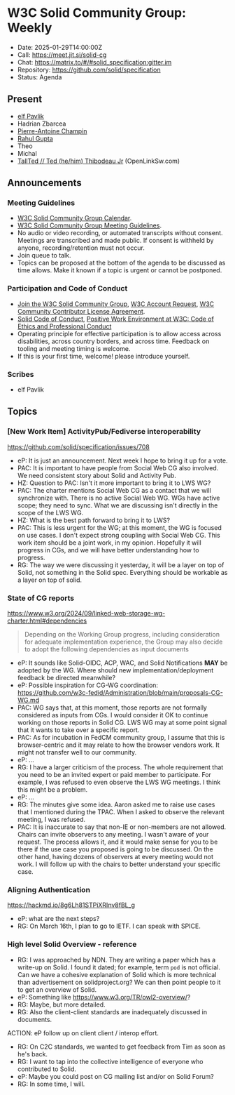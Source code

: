 # W3C Solid Community Group: Weekly

* Date: 2025-01-29T14:00:00Z
* Call: https://meet.jit.si/solid-cg
* Chat: https://matrix.to/#/#solid_specification:gitter.im
* Repository: https://github.com/solid/specification
* Status: Agenda


## Present
* [elf Pavlik](https://elf-pavlik.hackers4peace.net)
* Hadrian Zbarcea
* [Pierre-Antoine Champin](https://champin.net/#pa)
* [Rahul Gupta](https://cxres.pages.dev/profile#i)
* Theo
* Michal
* [TallTed // Ted (he/him) Thibodeau Jr](https://github.com/TallTed/) (OpenLinkSw.com)



## Announcements

### Meeting Guidelines
* [W3C Solid Community Group Calendar](https://www.w3.org/groups/cg/solid/calendar).
* [W3C Solid Community Group Meeting Guidelines](https://github.com/w3c-cg/solid/blob/main/meetings/README.md).
* No audio or video recording, or automated transcripts without consent. Meetings are transcribed and made public. If consent is withheld by anyone, recording/retention must not occur.
* Join queue to talk.
* Topics can be proposed at the bottom of the agenda to be discussed as time allows. Make it known if a topic is urgent or cannot be postponed.

### Participation and Code of Conduct
* [Join the W3C Solid Community Group](https://www.w3.org/community/solid/join), [W3C Account Request](http://www.w3.org/accounts/request), [W3C Community Contributor License Agreement](https://www.w3.org/community/about/agreements/cla/).
* [Solid Code of Conduct](https://github.com/solid/process/blob/main/code-of-conduct.md), [Positive Work Environment at W3C: Code of Ethics and Professional Conduct](https://www.w3.org/Consortium/cepc/)
* Operating principle for effective participation is to allow access across disabilities, across country borders, and across time. Feedback on tooling and meeting timing is welcome.
* If this is your first time, welcome! please introduce yourself.


### Scribes

* elf Pavlik

## Topics

### [New Work Item] ActivityPub/Fediverse interoperability

https://github.com/solid/specification/issues/708

* eP: It is just an announcement. Next week I hope to bring it up for a vote.
* PAC: It is important to have people from Social Web CG also involved. We need consistent story about Solid and Activity Pub. 
* HZ: Question to PAC: Isn't it more important to bring it to LWS WG?
* PAC: The charter mentions Social Web CG as a contact that we will synchronize with. There is no active Social Web WG. WGs have active scope; they need to sync. What we are discussing isn't directly in the scope of the LWS WG.
* HZ: What is the best path forward to bring it to LWS?
* PAC: This is less urgent for the WG; at this moment, the WG is focused on use cases. I don't expect strong coupling with Social Web CG. This work item should be a joint work, in my opinion. Hopefully it will progress in CGs, and we will have better understanding how to progress.
* RG: The way we were discussing it yesterday, it will be a layer on top of Solid, not something in the Solid spec. Everything should be workable as a layer on top of solid. 

### State of CG reports

https://www.w3.org/2024/09/linked-web-storage-wg-charter.html#dependencies

> Depending on the Working Group progress, including consideration for adequate implementation experience, the Group may also decide to adopt the following dependencies as input documents

* eP: It sounds like Solid-OIDC, ACP, WAC, and Solid Notifications **MAY** be adopted by the WG. Where should new implementation/deployment feedback be directed meanwhile?
* eP: Possible inspiration for CG-WG coordination: https://github.com/w3c-fedid/Administration/blob/main/proposals-CG-WG.md
* PAC: WG says that, at this moment, those reports are not formally considered as inputs from CGs. I would consider it OK to continue working on those reports in Solid CG. LWS WG may at some point signal that it wants to take over a specific report.
* PAC: As for incubation in FedCM community group, I assume that this is browser-centric and it may relate to how the browser vendors work. It might not transfer well to our community.
* eP: ...
* RG: I have a larger criticism of the process. The whole requirement that you need to be an invited expert or paid member to participate. For example, I was refused to even observe the LWS WG meetings. I think this might be a problem.
* eP: ...
* RG: The minutes give some idea. Aaron asked me to raise use cases that I mentioned during the TPAC. When I asked to observe the relevant meeting, I was refused.
* PAC: It is inaccurate to say that non-IE or non-members are not allowed. Chairs can invite observers to any meeting. I wasn't aware of your request. The process allows it, and it would make sense for you to be there if the use case you proposed is going to be discussed. On the other hand, having dozens of observers at every meeting would not work. I will follow up with the chairs to better understand your specific case.

### Aligning Authentication

https://hackmd.io/8g6Lh81STPiXRInv8fBL_g

* eP: what are the next steps?
* RG: On March 16th, I plan to go to IETF. I can speak with SPICE.

### High level Solid Overview - reference

* RG: I was approached by NDN. They are writing a paper which has a write-up on Solid. I found it dated; for example, term `pod` is not official. Can we have a cohesive explanation of Solid which is more technical than advertisement on solidproject.org? We can then point people to it to get an overview of Solid.
* eP: Something like <https://www.w3.org/TR/owl2-overview/>?
* RG: Maybe, but more detailed.
* RG: Also the client-client standards are inadequately discussed in documents. 

ACTION: eP follow up on client client / interop effort.

* RG: On C2C standards, we wanted to get feedback from Tim as soon as he's back.
* RG: I want to tap into the collective intelligence of everyone who contributed to Solid.
* eP: Maybe you could post on CG mailing list and/or on Solid Forum?
* RG: In some time, I will.
